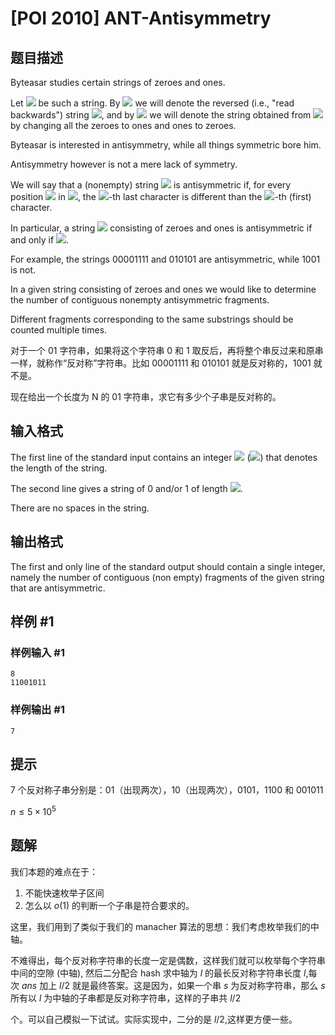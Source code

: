 # [POI 2010] ANT-Antisymmetry

## 题目描述

Byteasar studies certain strings of zeroes and ones.

Let ![](http://main.edu.pl/images/OI17/ant-en-tex.1.png) be such a string. By ![](http://main.edu.pl/images/OI17/ant-en-tex.2.png) we will denote the reversed (i.e., "read backwards") string ![](http://main.edu.pl/images/OI17/ant-en-tex.3.png),    and by ![](http://main.edu.pl/images/OI17/ant-en-tex.4.png) we will denote the string obtained from ![](http://main.edu.pl/images/OI17/ant-en-tex.5.png) by changing all the zeroes to ones and ones to zeroes.

Byteasar is interested in antisymmetry, while all things symmetric bore him.

Antisymmetry however is not a mere lack of symmetry.

We will say that a (nonempty) string ![](http://main.edu.pl/images/OI17/ant-en-tex.6.png) is antisymmetric if, for every position ![](http://main.edu.pl/images/OI17/ant-en-tex.7.png) in ![](http://main.edu.pl/images/OI17/ant-en-tex.8.png),    the ![](http://main.edu.pl/images/OI17/ant-en-tex.9.png)-th last character is different than the ![](http://main.edu.pl/images/OI17/ant-en-tex.10.png)-th (first) character.

In particular, a string ![](http://main.edu.pl/images/OI17/ant-en-tex.11.png) consisting of zeroes and ones is antisymmetric if and only if    ![](http://main.edu.pl/images/OI17/ant-en-tex.12.png).

For example, the strings 00001111 and 010101 are antisymmetric, while 1001 is not.

In a given string consisting of zeroes and ones we would like to determine the number of contiguous    nonempty antisymmetric fragments.

Different fragments corresponding to the same substrings should be counted multiple times.

对于一个 01 字符串，如果将这个字符串 0 和 1 取反后，再将整个串反过来和原串一样，就称作“反对称”字符串。比如 00001111 和 010101 就是反对称的，1001 就不是。

现在给出一个长度为 N 的 01 字符串，求它有多少个子串是反对称的。

## 输入格式

The first line of the standard input contains an integer ![](http://main.edu.pl/images/OI17/ant-en-tex.13.png) (![](http://main.edu.pl/images/OI17/ant-en-tex.14.png)) that denotes the length of the string.

The second line gives a string of 0 and/or 1 of length ![](http://main.edu.pl/images/OI17/ant-en-tex.15.png).

There are no spaces in the string.

## 输出格式

The first and only line of the standard output should contain a single integer,      namely the number of contiguous (non empty) fragments of the given string      that are antisymmetric.

## 样例 #1

### 样例输入 #1

```
8
11001011
```

### 样例输出 #1

```
7
```

## 提示

7 个反对称子串分别是：01（出现两次），10（出现两次），0101，1100 和 001011

$n \le 5 \times 10^5$

## 题解
我们本题的难点在于：
1. 不能快速枚举子区间
2. 怎么以 $o(1)$ 的判断一个子串是符合要求的。

这里，我们用到了类似于我们的 manacher 算法的思想：我们考虑枚举我们的中轴。

不难得出，每个反对称字符串的长度一定是偶数，这样我们就可以枚举每个字符串中间的空隙 (中轴), 然后二分配合 hash 求中轴为 $l$ 的最长反对称字符串长度 $l$,每次 $ans$ 加上 $l/2$ 就是最终答案。这是因为，如果一个串 $s$ 为反对称字符串，那么 $s$ 所有以 $l$ 为中轴的子串都是反对称字符串，这样的子串共 $l/2$

 个。可以自己模拟一下试试。实际实现中，二分的是 $l/2$,这样更方便一些。
